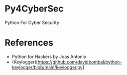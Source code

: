 # Py4CyberSec
Python For Cyber Security



# References 
- Python for Hackers by Joas Antonio
- (Keylogger)[https://github.com/davidbombal/python-keylogger/blob/main/keylogger.py]